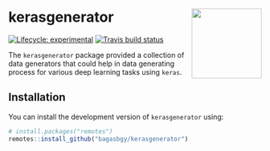 
# kerasgenerator <img src='man/figures/logo.svg' align='right' height='139'/>

<!-- badges: start -->

[![Lifecycle:
experimental](https://img.shields.io/badge/lifecycle-experimental-orange.svg)](https://www.tidyverse.org/lifecycle/#experimental)
[![Travis build
status](https://travis-ci.org/bagasbgy/kerasgenerator.svg?branch=master)](https://travis-ci.org/bagasbgy/kerasgenerator)
<!-- badges: end -->

The `kerasgenerator` package provided a collection of data generators
that could help in data generating process for various deep learning
tasks using `keras`.

## Installation

You can install the development version of `kerasgenerator` using:

``` r
# install.packages("remotes")
remotes::install_github("bagasbgy/kerasgenerator")
```
